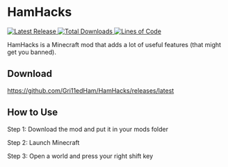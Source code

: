 # HamHacks
<p>
  <a href="https://github.com/Gri11edHam/HamHacks/releases/latest">
      <img alt="Latest Release" src="https://img.shields.io/github/v/release/Gri11edHam/HamHacks">
  </a>
  <a href="https://github.com/Gri11edHam/HamHacks/releases">
      <img alt="Total Downloads" src="https://img.shields.io/github/downloads/Gri11edHam/HamHacks/total">
  </a>
  <a href="https://github.com/Gri11edHam/HamHacks/actions">
      <img alt="Lines of Code" src="https://img.shields.io/github/actions/workflow/status/Gri11edHam/HamHacks/build.yml">
  </a>
</p>
HamHacks is a Minecraft mod that adds a lot of useful features (that might get you banned).

## Download
https://github.com/Gri11edHam/HamHacks/releases/latest

## How to Use

Step 1: Download the mod and put it in your mods folder

Step 2: Launch Minecraft

Step 3: Open a world and press your right shift key
